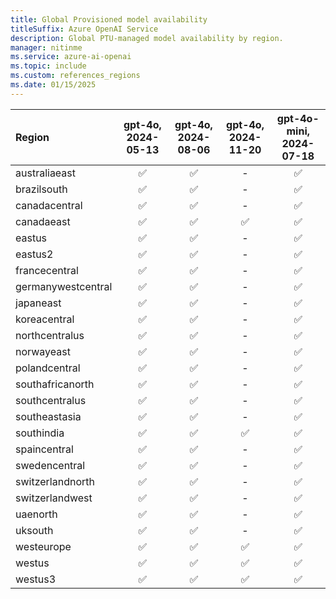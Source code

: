 ```yaml
---
title: Global Provisioned model availability
titleSuffix: Azure OpenAI Service
description: Global PTU-managed model availability by region.
manager: nitinme
ms.service: azure-ai-openai
ms.topic: include
ms.custom: references_regions
ms.date: 01/15/2025
---
```


| **Region**     | **gpt-4o**, **2024-05-13**   | **gpt-4o**, **2024-08-06**   | **gpt-4o**, **2024-11-20**   | **gpt-4o-mini**, **2024-07-18**   |
|:-------------------|:--------------------------:|:--------------------------:|:--------------------------:|:-------------------------------:|
| australiaeast      | ✅                       | ✅                       | -                      | ✅                            |
| brazilsouth        | ✅                       | ✅                       | -                      | ✅                            |
| canadacentral      | ✅                       | ✅                       | -                      | ✅                            |
| canadaeast         | ✅                       | ✅                       | ✅                       | ✅                            |
| eastus             | ✅                       | ✅                       | -                      | ✅                            |
| eastus2            | ✅                       | ✅                       | -                      | ✅                            |
| francecentral      | ✅                       | ✅                       | -                      | ✅                            |
| germanywestcentral | ✅                       | ✅                       | -                      | ✅                            |
| japaneast          | ✅                       | ✅                       | -                      | ✅                            |
| koreacentral       | ✅                       | ✅                       | -                      | ✅                            |
| northcentralus     | ✅                       | ✅                       | -                      | ✅                            |
| norwayeast         | ✅                       | ✅                       | -                      | ✅                            |
| polandcentral      | ✅                       | ✅                       | -                      | ✅                            |
| southafricanorth   | ✅                       | ✅                       | -                      | ✅                            |
| southcentralus     | ✅                       | ✅                       | -                      | ✅                            |
| southeastasia      | ✅                       | ✅                       | -                      | ✅                            |
| southindia         | ✅                       | ✅                       | ✅                       | ✅                            |
| spaincentral       | ✅                       | ✅                       | -                      | ✅                            |
| swedencentral      | ✅                       | ✅                       | -                      | ✅                            |
| switzerlandnorth   | ✅                       | ✅                       | -                      | ✅                            |
| switzerlandwest    | ✅                       | ✅                       | -                      | ✅                            |
| uaenorth           | ✅                       | ✅                       | -                      | ✅                            |
| uksouth            | ✅                       | ✅                       | -                      | ✅                            |
| westeurope         | ✅                       | ✅                       | ✅                       | ✅                            |
| westus             | ✅                       | ✅                       | ✅                       | ✅                            |
| westus3            | ✅                       | ✅                       | ✅                       | ✅                            |